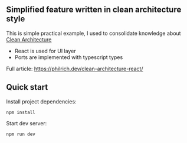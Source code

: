 ## Simplified feature written in clean architecture style

This is simple practical example, I used to consolidate knowledge about 
[Clean Architecture](https://blog.cleancoder.com/uncle-bob/2012/08/13/the-clean-architecture.html)

- React is used for UI layer
- Ports are implemented with typescript types

Full article: https://philrich.dev/clean-architecture-react/

## Quick start
Install project dependencies:
```
npm install
```
Start dev server:
```
npm run dev
```

